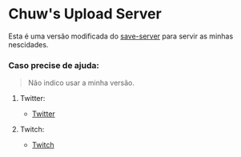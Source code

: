 # Chuw's Upload Server

Esta é uma versão modificada do [save-server](https://github.com/neztore/save-server) para servir as minhas nescidades.

### Caso precise de ajuda:
> Não indico usar a minha versão.
1. Twitter:
    - [Twitter](https://twitter.com/Mr_Chuw_)

2. Twitch:
    - [Twitch](https://twitch.com/mr_chuw)
